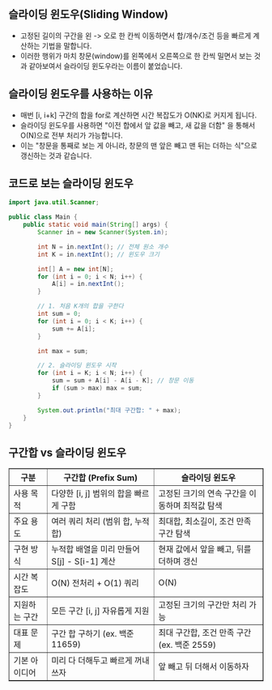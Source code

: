 슬라이딩 윈도우(Sliding Window)
---------------------------------------
- 고정된 길이의 구간을 왼 -> 오로 한 칸씩 이동하면서 합/개수/조건 등을 빠르게 계산하는 기법을 말합니다.
- 이러한 행위가 마치 창문(window)를 왼쪽에서 오른쪽으로 한 칸씩 밀면서 보는 것과 같아보여서 슬라이딩 윈도우라는 이름이 붙었습니다.

슬라이딩 윈도우를 사용하는 이유
--------------------------------------
- 매번 [i, i+k] 구간의 합을 for로 계산하면 시간 복잡도가 O(NK)로 커지게 됩니다.
- 슬라이딩 윈도우를 사용하면 "이전 합에서 앞 값을 빼고, 새 값을 더함" 을 통해서 O(N)으로 전부 처리가 가능합니다.
- 이는 "창문을 통째로 보는 게 아니라, 창문의 맨 앞은 빼고 맨 뒤는 더하는 식"으로 갱신하는 것과 같습니다.

코드로 보는 슬라이딩 윈도우
------------------------------------------
```java
import java.util.Scanner;

public class Main {
    public static void main(String[] args) {
        Scanner in = new Scanner(System.in);

        int N = in.nextInt(); // 전체 원소 개수
        int K = in.nextInt(); // 윈도우 크기

        int[] A = new int[N];
        for (int i = 0; i < N; i++) {
            A[i] = in.nextInt();
        }

        // 1. 처음 K개의 합을 구한다
        int sum = 0;
        for (int i = 0; i < K; i++) {
            sum += A[i];
        }

        int max = sum;

        // 2. 슬라이딩 윈도우 시작
        for (int i = K; i < N; i++) {
            sum = sum + A[i] - A[i - K]; // 창문 이동
            if (sum > max) max = sum;
        }

        System.out.println("최대 구간합: " + max);
    }
}
```

구간합 vs 슬라이딩 윈도우
-------------------------------------------------
<table border="1">
  <thead>
    <tr>
      <th>구분</th>
      <th>구간합 (Prefix Sum)</th>
      <th>슬라이딩 윈도우</th>
    </tr>
  </thead>
  <tbody>
    <tr>
      <td>사용 목적</td>
      <td>다양한 [i, j] 범위의 합을 빠르게 구함</td>
      <td>고정된 크기의 연속 구간을 이동하며 최적값 탐색</td>
    </tr>
    <tr>
      <td>주요 용도</td>
      <td>여러 쿼리 처리 (범위 합, 누적 합)</td>
      <td>최대합, 최소길이, 조건 만족 구간 탐색</td>
    </tr>
    <tr>
      <td>구현 방식</td>
      <td>누적합 배열을 미리 만들어 S[j] - S[i-1] 계산</td>
      <td>현재 값에서 앞을 빼고, 뒤를 더하며 갱신</td>
    </tr>
    <tr>
      <td>시간 복잡도</td>
      <td>O(N) 전처리 + O(1) 쿼리</td>
      <td>O(N)</td>
    </tr>
    <tr>
      <td>지원하는 구간</td>
      <td>모든 구간 [i, j] 자유롭게 지원</td>
      <td>고정된 크기의 구간만 처리 가능</td>
    </tr>
    <tr>
      <td>대표 문제</td>
      <td>구간 합 구하기 (ex. 백준 11659)</td>
      <td>최대 구간합, 조건 만족 구간 (ex. 백준 2559)</td>
    </tr>
    <tr>
      <td>기본 아이디어</td>
      <td>미리 다 더해두고 빠르게 꺼내 쓰자</td>
      <td>앞 빼고 뒤 더해서 이동하자</td>
    </tr>
  </tbody>
</table>

